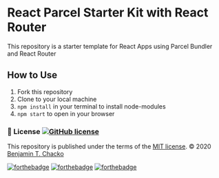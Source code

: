 # React Parcel Starter Kit with React Router

This repository is a starter template for React Apps using Parcel Bundler and React Router 

## How to Use

1. Fork this repository
2. Clone to your local machine
3. `npm install` in your terminal to install node-modules
4. `npm start` to open in your browser

### :scroll: License  [![GitHub license](https://img.shields.io/github/license/Naereen/ama.svg)](https://github.com/Naereen/ama/blob/master/LICENSE)
This repository is published under the terms of the [MIT license](https://github.com/benjaminchacko/React-Parcel-Starter-Box/blob/master/LICENSE).
© 2020 [Benjamin T. Chacko](https://GitHub.com/benjaminchacko)

[![forthebadge](https://forthebadge.com/images/badges/built-by-developers.svg)](https://forthebadge.com)
[![forthebadge](https://forthebadge.com/images/badges/made-with-javascript.svg)](https://forthebadge.com)
[![forthebadge](https://forthebadge.com/images/badges/uses-git.svg)](https://forthebadge.com)

